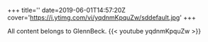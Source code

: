 +++
title=''
date=2019-06-01T14:57:20Z
cover='https://i.ytimg.com/vi/yqdnmKpquZw/sddefault.jpg'
+++

All content belongs to GlennBeck.
{{< youtube yqdnmKpquZw >}}

